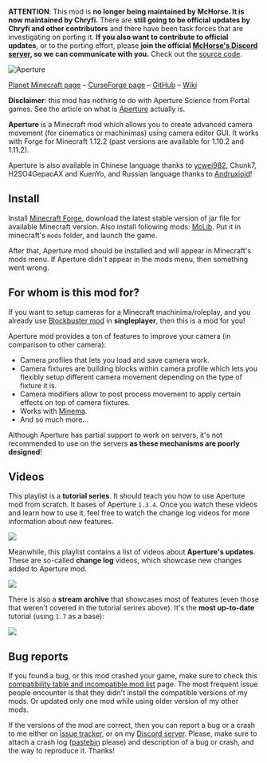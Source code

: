 **ATTENTION**: This mod is **no longer being maintained by McHorse. It is now maintained by Chryfi.**
 There are **still going to be official updates by Chryfi and other contributors** and there have been task forces that are investigating on porting it. **If you also want to contribute to official updates**, or to the porting effort, please **join the official [McHorse's Discord server](https://discord.gg/qfxrqUF), so we can communicate with you.** Check out the [source code](https://github.com/mchorse/aperture). 

![Aperture](https://i.imgur.com/Wras78u.png)

[Planet Minecraft page](https://www.planetminecraft.com/mod/aperture-3978432/) – [CurseForge page](https://www.curseforge.com/minecraft/mc-mods/aperture) – [GitHub](https://github.com/mchorse/aperture) – [Wiki](https://github.com/mchorse/aperture/wiki) 

**Disclaimer**: this mod has nothing to do with Aperture Science from Portal games. See the article on what is [Aperture](https://en.wikipedia.org/wiki/Aperture) actually is.

**Aperture** is a Minecraft mod which allows you to create advanced camera movement (for cinematics or machinimas) using camera editor GUI. It works with Forge for Minecraft 1.12.2 (past versions are available for 1.10.2 and 1.11.2).

Aperture is also available in Chinese language thanks to [ycwei982](https://www.youtube.com/channel/UCfUDMSGlXUblXimkvNl_7Ww), Chunk7, H2SO4GepaoAX and KuenYo, and Russian language thanks to [Andruxioid](https://www.youtube.com/channel/UCnHOceBjwMyqCR5oYOoNqhQ)!

## Install

Install [Minecraft Forge](http://files.minecraftforge.net/), download the latest stable version of jar file for available Minecraft version. Also install following mods: [McLib](https://www.curseforge.com/minecraft/mc-mods/mchorses-mclib). Put it in minecraft's `mods` folder, and launch the game.

After that, Aperture mod should be installed and will appear in Minecraft's mods menu. If Aperture didn't appear in the mods menu, then something went wrong. 

## For whom is this mod for?

If you want to setup cameras for a Minecraft machinima/roleplay, and you already use [Blockbuster mod](https://www.curseforge.com/minecraft/mc-mods/blockbuster) in **singleplayer**, then this is a mod for you!

Aperture mod provides a ton of features to improve your camera (in comparison to other camera): 

* Camera profiles that lets you load and save camera work.
* Camera fixtures are building blocks within camera profile which lets you flexibly setup different camera movement depending on the type of fixture it is.
* Camera modifiers allow to post process movement to apply certain effects on top of camera fixtures.
* Works with [Minema](https://github.com/daipenger/minema/releases).
* And so much more...

Although Aperture has partial support to work on servers, it's not recommended to use on the servers **as these mechanisms are poorly designed**!

## Videos

This playlist is a **tutorial series**. It should teach you how to use Aperture mod from scratch. It bases of Aperture `1.3.4`. Once you watch these videos and learn how to use it, feel free to watch the change log videos for more information about new features.

<a href="https://youtu.be/_KLU8VnMiCQ?list=PLLnllO8nnzE8MGDb6QzE2kt4-KVC1dRRl"><img src="https://img.youtube.com/vi/_KLU8VnMiCQ/0.jpg"></a> 

Meanwhile, this playlist contains a list of videos about **Aperture's updates**. These are so-called **change log** videos, which showcase new changes added to Aperture mod.

<a href="https://youtu.be/v_OpT704Sp8?list=PL6UPd2Tj65nFLGMBqKaeKOPNp2HOO86Uw"><img src="https://img.youtube.com/vi/v_OpT704Sp8/0.jpg"></a> 

There is also a **stream archive** that showcases most of features (even those that weren't covered in the tutorial serires above). It's the **most up-to-date** tutorial (using `1.7` as a base):

<a href="https://youtu.be/yaBi3Ky6c60"><img src="https://img.youtube.com/vi/yaBi3Ky6c60/0.jpg"></a> 

## Bug reports

If you found a bug, or this mod crashed your game, make sure to check this [compatibility table and incompatible mod list](https://github.com/mchorse/mclib/wiki/Compatibility-table-of-McHorse%27s-mods) page. The most frequent issue people encounter is that they didn't install the compatible versions of my mods. Or updated only one mod while using older version of my other mods.

If the versions of the mod are correct, then you can report a bug or a crash to me either on [issue tracker](https://github.com/mchorse/aperture/issues/), or on my [Discord server](https://discord.gg/qfxrqUF). Please, make sure to attach a crash log ([pastebin](http://pastebin.com) please) and description of a bug or crash, and the way to reproduce it. Thanks!